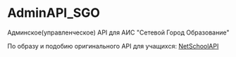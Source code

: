 # AdminAPI_SGO
Админское(управленческое) API для АИС "Сетевой Город Образование"

По образу и подобию оригинального API для учащихся: <a href="https://github.com/nm17/netschoolapi">NetSchoolAPI</a>
